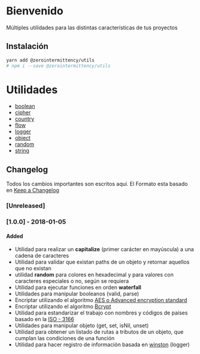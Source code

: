 # Bienvenido

Múltiples utilidades para las distintas características de tus proyectos

## Instalación

```bash
yarn add @zerointermittency/utils
# npm i --save @zerointermittency/utils
```

# Utilidades

- [boolean][boolean]
- [cipher][cipher]
- [country][country]
- [flow][flow]
- [logger][logger]
- [object][object]
- [random][random]
- [string][string]

## Changelog

Todos los cambios importantes son escritos aquí. El Formato esta basado en [Keep a Changelog](http://keepachangelog.com/es-ES/1.0.0/)

### [Unreleased]

### [1.0.0] - 2018-01-05
#### Added
- Utilidad para realizar un **capitalize** (primer carácter en mayúscula) a una cadena de caracteres
- Utilidad para validar que existan paths de un objeto y retornar aquellos que no existan
- utilidad **random** para colores en hexadecimal y para valores con caracteres especiales o no, según se requiera
- Utilidad para ejecutar funciones en orden **waterfall**
- Utilidades para manipular booleanos (valid, parse)
- Encriptar utilizando el algoritmo [AES o Advanced encryption standard][AES]
- Encriptar utilizando el algoritmo [Bcrypt][Bcrypt]
- Utilidad para estandarizar el trabajo con nombres y códigos de países basado en la [ISO - 3166][iso3166]
- Utilidades para manipular objeto (get, set, isNil, unset)
- Utilidad para obtener un listado de rutas a tributos de un objeto, que cumplan las condiciones de una función
- Utilidad para hacer registro de información basada en [winston][winston] (logger)

[AES]: https://en.wikipedia.org/wiki/Advanced_Encryption_Standard
[Bcrypt]: https://en.wikipedia.org/wiki/Bcrypt
[iso3166]: http://en.wikipedia.org/wiki/ISO_3166-1#Officially_assigned_code_elements
[winston]: https://www.npmjs.com/package/winston

[boolean]: docs/boolean.md
[cipher]: docs/cipher.md
[country]: docs/country.md
[flow]: docs/flow.md
[logger]: docs/logger.md
[object]: docs/object.md
[random]: docs/random.md
[string]: docs/string.md